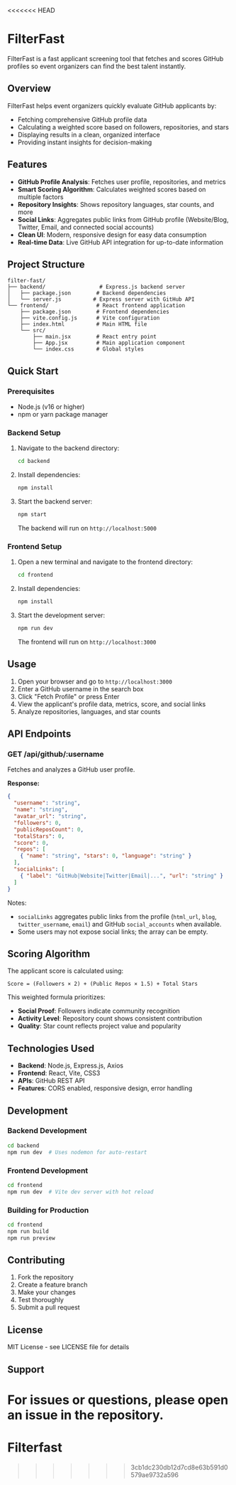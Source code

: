 <<<<<<< HEAD
# FilterFast

FilterFast is a fast applicant screening tool that fetches and scores GitHub profiles so event organizers can find the best talent instantly.

## Overview

FilterFast helps event organizers quickly evaluate GitHub applicants by:
- Fetching comprehensive GitHub profile data
- Calculating a weighted score based on followers, repositories, and stars
- Displaying results in a clean, organized interface
- Providing instant insights for decision-making

## Features

- **GitHub Profile Analysis**: Fetches user profile, repositories, and metrics
- **Smart Scoring Algorithm**: Calculates weighted scores based on multiple factors
- **Repository Insights**: Shows repository languages, star counts, and more
- **Social Links**: Aggregates public links from GitHub profile (Website/Blog, Twitter, Email, and connected social accounts)
- **Clean UI**: Modern, responsive design for easy data consumption
- **Real-time Data**: Live GitHub API integration for up-to-date information

## Project Structure

```
filter-fast/
├── backend/                 # Express.js backend server
│   ├── package.json        # Backend dependencies
│   └── server.js          # Express server with GitHub API
└── frontend/               # React frontend application
    ├── package.json        # Frontend dependencies
    ├── vite.config.js      # Vite configuration
    ├── index.html          # Main HTML file
    └── src/
        ├── main.jsx        # React entry point
        ├── App.jsx         # Main application component
        └── index.css       # Global styles
```

## Quick Start

### Prerequisites

- Node.js (v16 or higher)
- npm or yarn package manager

### Backend Setup

1. Navigate to the backend directory:
   ```bash
   cd backend
   ```

2. Install dependencies:
   ```bash
   npm install
   ```

3. Start the backend server:
   ```bash
   npm start
   ```

   The backend will run on `http://localhost:5000`

### Frontend Setup

1. Open a new terminal and navigate to the frontend directory:
   ```bash
   cd frontend
   ```

2. Install dependencies:
   ```bash
   npm install
   ```

3. Start the development server:
   ```bash
   npm run dev
   ```

   The frontend will run on `http://localhost:3000`

## Usage

1. Open your browser and go to `http://localhost:3000`
2. Enter a GitHub username in the search box
3. Click "Fetch Profile" or press Enter
4. View the applicant's profile data, metrics, score, and social links
5. Analyze repositories, languages, and star counts

## API Endpoints

### GET /api/github/:username

Fetches and analyzes a GitHub user profile.

**Response:**
```json
{
  "username": "string",
  "name": "string",
  "avatar_url": "string",
  "followers": 0,
  "publicReposCount": 0,
  "totalStars": 0,
  "score": 0,
  "repos": [
    { "name": "string", "stars": 0, "language": "string" }
  ],
  "socialLinks": [
    { "label": "GitHub|Website|Twitter|Email|...", "url": "string" }
  ]
}
```

Notes:
- `socialLinks` aggregates public links from the profile (`html_url`, `blog`, `twitter_username`, `email`) and GitHub `social_accounts` when available.
- Some users may not expose social links; the array can be empty.

## Scoring Algorithm

The applicant score is calculated using:
```
Score = (Followers × 2) + (Public Repos × 1.5) + Total Stars
```

This weighted formula prioritizes:
- **Social Proof**: Followers indicate community recognition
- **Activity Level**: Repository count shows consistent contribution
- **Quality**: Star count reflects project value and popularity

## Technologies Used

- **Backend**: Node.js, Express.js, Axios
- **Frontend**: React, Vite, CSS3
- **APIs**: GitHub REST API
- **Features**: CORS enabled, responsive design, error handling

## Development

### Backend Development
```bash
cd backend
npm run dev  # Uses nodemon for auto-restart
```

### Frontend Development
```bash
cd frontend
npm run dev  # Vite dev server with hot reload
```

### Building for Production
```bash
cd frontend
npm run build
npm run preview
```

## Contributing

1. Fork the repository
2. Create a feature branch
3. Make your changes
4. Test thoroughly
5. Submit a pull request

## License

MIT License - see LICENSE file for details

## Support

For issues or questions, please open an issue in the repository.
=======
# Filterfast
>>>>>>> 3cb1dc230db12d7cd8e63b591d0579ae9732a596
